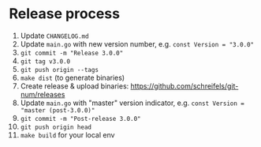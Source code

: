 # Release process

1. Update `CHANGELOG.md`
2. Update `main.go` with new version number, e.g. `const Version = "3.0.0"`
3. `git commit -m "Release 3.0.0"`
4. `git tag v3.0.0`
5. `git push origin --tags`
6. `make dist` (to generate binaries)
7. Create release & upload binaries: https://github.com/schreifels/git-num/releases
8. Update `main.go` with "master" version indicator, e.g. `const Version = "master (post-3.0.0)"`
9. `git commit -m "Post-release 3.0.0"`
10. `git push origin head`
11. `make build` for your local env

